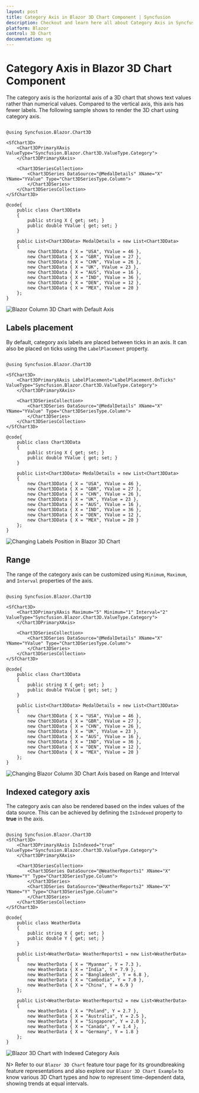 ```yaml
---
layout: post
title: Category Axis in Blazor 3D Chart Component | Syncfusion
description: Checkout and learn here all about Category Axis in Syncfusion Blazor 3D Chart component and much more.
platform: Blazor
control: 3D Chart
documentation: ug
---
```


# Category Axis in Blazor 3D Chart Component

The category axis is the horizontal axis of a 3D chart that shows text values rather than numerical values. Compared to the vertical axis, this axis has fewer labels. The following sample shows to render the 3D chart using category axis.

```cshtml

@using Syncfusion.Blazor.Chart3D

<SfChart3D>
    <Chart3DPrimaryXAxis ValueType="Syncfusion.Blazor.Chart3D.ValueType.Category">
    </Chart3DPrimaryXAxis>

    <Chart3DSeriesCollection>
        <Chart3DSeries DataSource="@MedalDetails" XName="X" YName="YValue" Type="Chart3DSeriesType.Column">
        </Chart3DSeries>
    </Chart3DSeriesCollection>
</SfChart3D>

@code{
    public class Chart3DData
    {
        public string X { get; set; }
        public double YValue { get; set; }
    }

    public List<Chart3DData> MedalDetails = new List<Chart3DData>
	{
        new Chart3DData { X = "USA", YValue = 46 },
        new Chart3DData { X = "GBR", YValue = 27 },
        new Chart3DData { X = "CHN", YValue = 26 },
        new Chart3DData { X = "UK", YValue = 23 },
        new Chart3DData { X = "AUS", YValue = 16 },
        new Chart3DData { X = "IND", YValue = 36 },
        new Chart3DData { X = "DEN", YValue = 12 },
        new Chart3DData { X = "MEX", YValue = 20 }
    };
}

```

![Blazor Column 3D Chart with Default Axis](images/category-axis/blazor-chart-default-axis.png)

## Labels placement

By default, category axis labels are placed between ticks in an axis. It can also be placed on ticks using the `LabelPlacement` property.

```cshtml

@using Syncfusion.Blazor.Chart3D

<SfChart3D>
    <Chart3DPrimaryXAxis LabelPlacement="LabelPlacement.OnTicks" ValueType="Syncfusion.Blazor.Chart3D.ValueType.Category">
    </Chart3DPrimaryXAxis>

    <Chart3DSeriesCollection>
        <Chart3DSeries DataSource="@MedalDetails" XName="X" YName="YValue" Type="Chart3DSeriesType.Column">
        </Chart3DSeries>
    </Chart3DSeriesCollection>
</SfChart3D>

@code{
    public class Chart3DData
    {
        public string X { get; set; }
        public double YValue { get; set; }
    }
	
    public List<Chart3DData> MedalDetails = new List<Chart3DData>
	{
        new Chart3DData { X = "USA", YValue = 46 },
        new Chart3DData { X = "GBR", YValue = 27 },
        new Chart3DData { X = "CHN", YValue = 26 },
        new Chart3DData { X = "UK", YValue = 23 },
        new Chart3DData { X = "AUS", YValue = 16 },
        new Chart3DData { X = "IND", YValue = 36 },
        new Chart3DData { X = "DEN", YValue = 12 },
        new Chart3DData { X = "MEX", YValue = 20 }
    };
}

```

![Changing Labels Position in Blazor 3D Chart](images/category-axis/blazor-diagram-label-position.png)

## Range

The range of the category axis can be customized using `Minimum`, `Maximum`, and `Interval` properties of the axis.

```cshtml

@using Syncfusion.Blazor.Chart3D

<SfChart3D>
    <Chart3DPrimaryXAxis Maximum="5" Minimum="1" Interval="2" ValueType="Syncfusion.Blazor.Chart3D.ValueType.Category">
    </Chart3DPrimaryXAxis>

    <Chart3DSeriesCollection>
        <Chart3DSeries DataSource="@MedalDetails" XName="X" YName="YValue" Type="Chart3DSeriesType.Column">
        </Chart3DSeries>
    </Chart3DSeriesCollection>
</SfChart3D>

@code{
    public class Chart3DData
    {
        public string X { get; set; }
        public double YValue { get; set; }
    }
	
    public List<Chart3DData> MedalDetails = new List<Chart3DData>
	{
        new Chart3DData { X = "USA", YValue = 46 },
        new Chart3DData { X = "GBR", YValue = 27 },
        new Chart3DData { X = "CHN", YValue = 26 },
        new Chart3DData { X = "UK", YValue = 23 },
        new Chart3DData { X = "AUS", YValue = 16 },
        new Chart3DData { X = "IND", YValue = 36 },
        new Chart3DData { X = "DEN", YValue = 12 },
        new Chart3DData { X = "MEX", YValue = 20 }
    };
}

```

![Changing Blazor Column 3D Chart Axis based on Range and Interval](images/category-axis/blazor-chart-axis-range-and-interval.png)

## Indexed category axis

The category axis can also be rendered based on the index values of the data source. This can be achieved by defining the `IsIndexed` property to **true** in the axis.

```cshtml

@using Syncfusion.Blazor.Chart3D
<SfChart3D>
    <Chart3DPrimaryXAxis IsIndexed="true" ValueType="Syncfusion.Blazor.Chart3D.ValueType.Category">
    </Chart3DPrimaryXAxis>

    <Chart3DSeriesCollection>
        <Chart3DSeries DataSource="@WeatherReports1" XName="X" YName="Y" Type="Chart3DSeriesType.Column">
        </Chart3DSeries>
        <Chart3DSeries DataSource="@WeatherReports2" XName="X" YName="Y" Type="Chart3DSeriesType.Column">
        </Chart3DSeries>
    </Chart3DSeriesCollection>
</SfChart3D>

@code{
    public class WeatherData
    {
        public string X { get; set; }
        public double Y { get; set; }
    }

    public List<WeatherData> WeatherReports1 = new List<WeatherData>
	{
        new WeatherData { X = "Myanmar", Y = 7.3 },
        new WeatherData { X = "India", Y = 7.9 },
        new WeatherData { X = "Bangladesh", Y = 6.8 },
        new WeatherData { X = "Cambodia", Y = 7.0 },
        new WeatherData { X = "China", Y = 6.9 }
    };

    public List<WeatherData> WeatherReports2 = new List<WeatherData>
	{
        new WeatherData { X = "Poland", Y = 2.7 },
        new WeatherData { X = "Australia", Y = 2.5 },
        new WeatherData { X = "Singapore", Y = 2.0 },
        new WeatherData { X = "Canada", Y = 1.4 },
        new WeatherData { X = "Germany", Y = 1.8 }
    };
}

```

![Blazor 3D Chart with Indexed Category Axis](images/category-axis/blazor-chart-index-category-axis.png)

N> Refer to our `Blazor 3D Chart` feature tour page for its groundbreaking feature representations and also explore our `Blazor 3D Chart Example` to know various 3D Chart types and how to represent time-dependent data, showing trends at equal intervals.